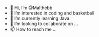 - 👋 Hi, I’m @Malthebb
- 👀 I’m interested in coding and basketball
- 🌱 I’m currently learning Java
- 💞️ I’m looking to collaborate on ...
- 📫 How to reach me ...

<!---
Malthebb/Malthebb is a ✨ special ✨ repository because its `README.md` (this file) appears on your GitHub profile.
You can click the Preview link to take a look at your changes.
--->
